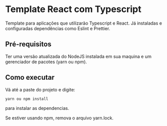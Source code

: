 # Template React com Typescript
Template para aplicações que utilizarão Typescript e React. Já instaladas e configuradas dependências como Eslint e Prettier.


## Pré-requisitos
Ter uma versão atualizada do NodeJS instalada em sua maquina e um gerenciador de pacotes (yarn ou npm).

## Como executar
Vá até a paste do projeto e digite:
```
yarn ou npm install
```
para instalar as dependencias.

Se estiver usando npm, remova o arquivo yarn.lock.

